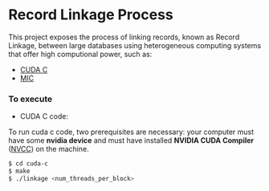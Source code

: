 # Record Linkage Process

This project exposes the process of linking records, known as Record Linkage, between large databases using heterogeneous computing systems that offer high computional power, such as:

- [CUDA C]
- [MIC]

### To execute

- CUDA C code:

To run cuda c code, two prerequisites are necessary: your computer must have some **nvidia device** and must have installed **NVIDIA CUDA Compiler** ([NVCC](http://docs.nvidia.com/cuda/cuda-installation-guide-linux/#axzz4Rnk5ZlXr)) on the machine.

```sh
$ cd cuda-c
$ make
$ ./linkage <num_threads_per_block>
```

[MIC]: <http://www.intel.com/content/www/us/en/architecture-and-technology/many-integrated-core/intel-many-integrated-core-architecture.html>
[CUDA C]: <http://www.nvidia.com/object/cuda_home_new.html>
